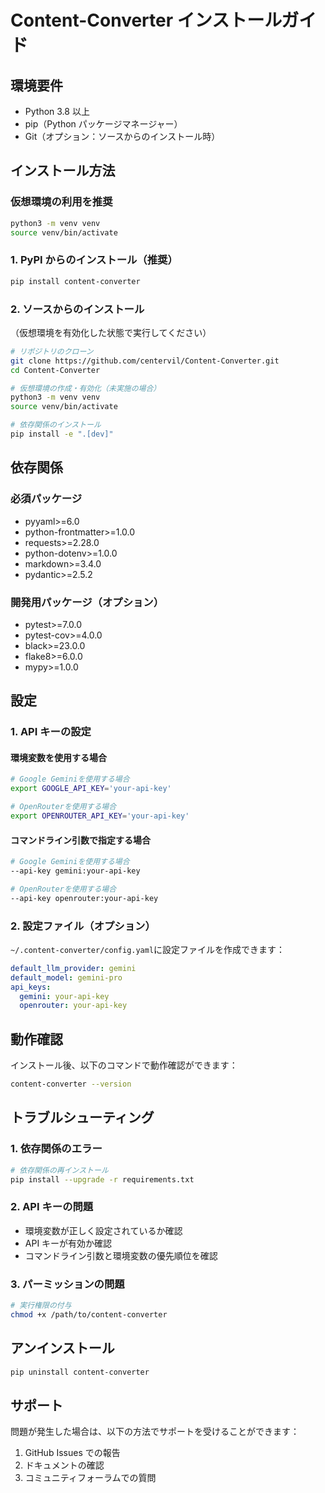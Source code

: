 # Content-Converter インストールガイド

## 環境要件

- Python 3.8 以上
- pip（Python パッケージマネージャー）
- Git（オプション：ソースからのインストール時）

## インストール方法

### 仮想環境の利用を推奨

```bash
python3 -m venv venv
source venv/bin/activate
```

### 1. PyPI からのインストール（推奨）

```bash
pip install content-converter
```

### 2. ソースからのインストール

（仮想環境を有効化した状態で実行してください）

```bash
# リポジトリのクローン
git clone https://github.com/centervil/Content-Converter.git
cd Content-Converter

# 仮想環境の作成・有効化（未実施の場合）
python3 -m venv venv
source venv/bin/activate

# 依存関係のインストール
pip install -e ".[dev]"
```

## 依存関係

### 必須パッケージ

- pyyaml>=6.0
- python-frontmatter>=1.0.0
- requests>=2.28.0
- python-dotenv>=1.0.0
- markdown>=3.4.0
- pydantic>=2.5.2

### 開発用パッケージ（オプション）

- pytest>=7.0.0
- pytest-cov>=4.0.0
- black>=23.0.0
- flake8>=6.0.0
- mypy>=1.0.0

## 設定

### 1. API キーの設定

#### 環境変数を使用する場合

```bash
# Google Geminiを使用する場合
export GOOGLE_API_KEY='your-api-key'

# OpenRouterを使用する場合
export OPENROUTER_API_KEY='your-api-key'
```

#### コマンドライン引数で指定する場合

```bash
# Google Geminiを使用する場合
--api-key gemini:your-api-key

# OpenRouterを使用する場合
--api-key openrouter:your-api-key
```

### 2. 設定ファイル（オプション）

`~/.content-converter/config.yaml`に設定ファイルを作成できます：

```yaml
default_llm_provider: gemini
default_model: gemini-pro
api_keys:
  gemini: your-api-key
  openrouter: your-api-key
```

## 動作確認

インストール後、以下のコマンドで動作確認ができます：

```bash
content-converter --version
```

## トラブルシューティング

### 1. 依存関係のエラー

```bash
# 依存関係の再インストール
pip install --upgrade -r requirements.txt
```

### 2. API キーの問題

- 環境変数が正しく設定されているか確認
- API キーが有効か確認
- コマンドライン引数と環境変数の優先順位を確認

### 3. パーミッションの問題

```bash
# 実行権限の付与
chmod +x /path/to/content-converter
```

## アンインストール

```bash
pip uninstall content-converter
```

## サポート

問題が発生した場合は、以下の方法でサポートを受けることができます：

1. GitHub Issues での報告
2. ドキュメントの確認
3. コミュニティフォーラムでの質問
